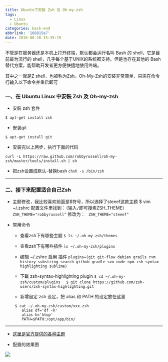 ```yaml
---
title: Ubuntu下安裝 Zsh 及 Oh-my-zsh
tags:
  - Linux
  - Ubuntu
categories: back-end
abbrlink: '168815e7'
date: 2016-06-26 15:35:19
---
```




不管是在服务器还是本机上打开终端，默认都会运行名叫 Bash 的 shell，它是目前最为流行的 shell，几乎每个基于UNIX的系统都支持。但是也存在其他的 Bash 替代方案，能帮助开发者更方便快捷地使用终端。

其中之一就是Z shell，也被称为Zsh。Oh-My-Zsh的安装非常简单，只需在命令行输入以下命令并重启即可     
 <!--more-->  
### 一、在 Ubuntu Linux 中安裝 Zsh 及 Oh-my-zsh

- 安裝 zsh 套件

`$ apt-get install zsh `

- 安装git
 
 `$ apt-get install git`
 
- 安装完以上两步，执行下面的代码

`curl -L https://raw.github.com/robbyrussell/oh-my-zsh/master/tools/install.sh | sh`

- 把zsh设置成默认-替换bash
 `chsh -s /bin/zsh `

---



### 二、接下来配置适合自己Zsh

- 主题修改，我比较喜欢前面是$符号，所以选择了steeef这款主题
       $ vim ~/.zshrc
       配置文件里找到：（输入`/`即可搜素ZSH_THEME）
       `ZSH_THEME="robbyrussell"`
      修改为：
     ` ZSH_THEME="steeef"`

- 常用命令

    - 查看zsh下有哪些主题
    `$ ls ~/.oh-my-zsh/themes`
    
    - 查看zsh下有哪些插件
    `ls ~/.oh-my-zsh/plugins  `
    
    - 编辑 ~/.zshrc 启用 插件
    ```plugins=(git git-flow debian grails rvm history-substring-search github gradle svn node npm zsh-syntax-highlighting sublime)  ```
    
    -  下載 zsh-syntax-highlighting plugin
    `$ cd ~/.oh-my-zsh/custom/plugins  `
    `$ git clone https://github.com/zsh-users/zsh-syntax-highlighting.git `
    
    - 新增自定 zsh 设定，把 alias 和 PATH 的设定放在这里
   ``` 
    $ cat ~/.oh-my-zsh/custom/xxx.zsh  
       alias df='df -h'  
       alias h='htop'  
       PATH=$PATH:/opt/app/bin/  
  ```
  
---
    
    
- [这里是官方提供的各种主题][1]

- 配置的效果图

![](https://cloud.githubusercontent.com/assets/2618447/6316862/70f58fb6-ba03-11e4-82c9-c083bf9a6574.png)


  [1]: https://github.com/robbyrussell/oh-my-zsh/wiki/External-themes
